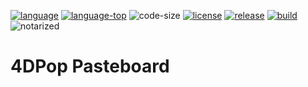 [code-shield]: https://img.shields.io/static/v1?label=language&message=4d&color=blue
[code-url]: https://developer.4d.com/
[license-url]: LICENSE
[notarized]: https://img.shields.io/badge/notarized-blue

[code-top]: https://img.shields.io/github/languages/top/vdelachaux/4DPop-Pasteboard.svg
[code-size]: https://img.shields.io/github/languages/code-size/vdelachaux/4DPop-Pasteboard.svg
[release-shield]: https://img.shields.io/github/v/release/vdelachaux/4DPop-Pasteboard?include_prereleases
[release-url]: https://github.com/vdelachaux/4DPop-Pasteboard/releases/latest
[license-shield]: https://img.shields.io/github/license/vdelachaux/4DPop-Pasteboard
[build-shield]: https://github.com/vdelachaux/4DPop-Pasteboard/actions/workflows/build.yml/badge.svg
[build-url]: https://github.com/vdelachaux/4DPop-Pasteboard/actions/workflows/build.yml

[![language][code-shield]][code-url]
[![language-top][code-top]][code-url]
![code-size][code-size]
[![license][license-shield]][license-url]
[![release][release-shield]][release-url]
[![build][build-shield]][license-url]
![notarized][notarized]


# 4DPop Pasteboard
